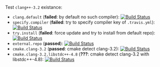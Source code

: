 Test `clang++-3.2` existance:
* `clang.default` (**failed**: by default no such compiler):
[![Build Status](https://travis-ci.org/travis-ci-tester/travis-test-clang-3.2.png?branch=clang.default)](https://travis-ci.org/travis-ci-tester/travis-test-clang-3.2)
* `specify.compiler` (**failed**: try to specify compiler key of `.travis.yml`):
[![Build Status](https://travis-ci.org/travis-ci-tester/travis-test-clang-3.2.png?branch=specify.compiler)](https://travis-ci.org/travis-ci-tester/travis-test-clang-3.2)
* `try.install` (**failed**: force update and try to install from default repo):
[![Build Status](https://travis-ci.org/travis-ci-tester/travis-test-clang-3.2.png?branch=try.install)](https://travis-ci.org/travis-ci-tester/travis-test-clang-3.2)
* `external.repo` (**passed**):
[![Build Status](https://travis-ci.org/travis-ci-tester/travis-test-clang-3.2.png?branch=external.repo)](https://travis-ci.org/travis-ci-tester/travis-test-clang-3.2)
* `cmake.clang-3.2` (**passed**: cmake detect clang-3.2):
[![Build Status](https://travis-ci.org/travis-ci-tester/travis-test-clang-3.2.png?branch=cmake.clang-3.2)](https://travis-ci.org/travis-ci-tester/travis-test-clang-3.2)
* `cmake.clang-3.2.libstdc++-4.8` (**???**: cmake detect clang-3.2 with libstdc++-4.8):
[![Build Status](https://travis-ci.org/travis-ci-tester/travis-test-clang-3.2.png?branch=cmake.clang-3.2.libstdc%2B%2B-4.8)](https://travis-ci.org/travis-ci-tester/travis-test-clang-3.2)

